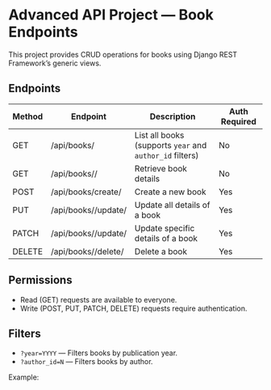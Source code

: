 # Advanced API Project — Book Endpoints

This project provides CRUD operations for books using Django REST Framework’s generic views.

## Endpoints

| Method | Endpoint                 | Description | Auth Required |
|--------|--------------------------|-------------|--------------|
| GET    | /api/books/              | List all books (supports `year` and `author_id` filters) | No |
| GET    | /api/books/<id>/         | Retrieve book details | No |
| POST   | /api/books/create/       | Create a new book | Yes |
| PUT    | /api/books/<id>/update/  | Update all details of a book | Yes |
| PATCH  | /api/books/<id>/update/  | Update specific details of a book | Yes |
| DELETE | /api/books/<id>/delete/  | Delete a book | Yes |

## Permissions
- Read (GET) requests are available to everyone.
- Write (POST, PUT, PATCH, DELETE) requests require authentication.

## Filters
- `?year=YYYY` — Filters books by publication year.
- `?author_id=N` — Filters books by author.

Example:
